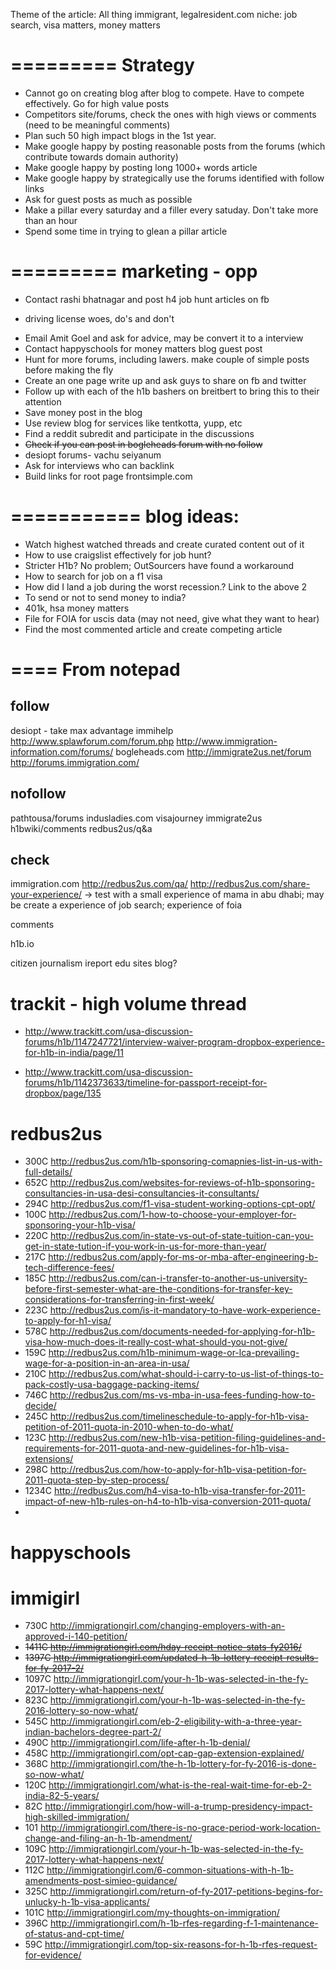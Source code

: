 Theme of the article:
All thing immigrant, legalresident.com
niche: job search, visa matters, money matters

=========
Strategy
=========
- Cannot go on creating blog after blog to compete. Have to compete effectively. Go for high value posts
- Competitors site/forums, check the ones with high views or comments (need to be meaningful comments)
- Plan such 50 high impact blogs in the 1st year. 
- Make google happy by posting reasonable posts from the forums (which contribute towards domain authority)
- Make google happy by posting long 1000+ words article
- Make google happy by strategically use the forums identified with follow links
- Ask for guest posts as much as possible
- Make a pillar every saturday and a filler every satuday. Don't take more than an hour
- Spend some time in trying to glean a pillar article

=========
marketing - opp
=========
* Contact rashi bhatnagar and post h4 job hunt articles on fb
- driving license woes, do's and don't
* Email Amit Goel and ask for advice, may be convert it to a interview
* Contact happyschools for money matters blog guest post
* Hunt for more forums, including lawers. make couple of simple posts before making the fly
* Create an one page write up and ask guys to share on fb and twitter
* Follow up with each of the h1b bashers on breitbert to bring this to their attention
* Save money post in the blog
* Use review blog for services like tentkotta, yupp, etc
* Find a reddit subredit and participate in the discussions
* <del>Check if you can post in bogleheads forum with no follow</del>
* desiopt forums- vachu seiyanum
* Ask for interviews who can backlink
* Build links for root page frontsimple.com

===========
blog ideas:
===========
* Watch highest watched threads and create curated content out of it
* How to use craigslist effectively for job hunt?
* Stricter H1b? No problem; OutSourcers have found a workaround
* How to search for job on a f1 visa
* How did I land a job during the worst recession.? Link to the above 2
* To send or not to send money to india?
* 401k, hsa money matters
* File for FOIA for uscis data (may not need, give what they want to hear)
* Find the most commented article and create competing article


====
From notepad
====

follow
----------
desiopt - take max advantage
immihelp
http://www.splawforum.com/forum.php
http://www.immigration-information.com/forums/
bogleheads.com
http://immigrate2us.net/forum
http://forums.immigration.com/


nofollow
-------------
pathtousa/forums
indusladies.com
visajourney
immigrate2us
h1bwiki/comments
redbus2us/q&a


check
--------
immigration.com
http://redbus2us.com/qa/
http://redbus2us.com/share-your-experience/ -> test with a small experience of mama in abu dhabi; may be create a experience of job search; experience of foia

comments

h1b.io

citizen journalism ireport
edu sites blog?

trackit - high volume thread
================

- http://www.trackitt.com/usa-discussion-forums/h1b/1147247721/interview-waiver-program-dropbox-experience-for-h1b-in-india/page/11

- http://www.trackitt.com/usa-discussion-forums/h1b/1142373633/timeline-for-passport-receipt-for-dropbox/page/135

redbus2us
==============
- 300C http://redbus2us.com/h1b-sponsoring-comapnies-list-in-us-with-full-details/
- 652C http://redbus2us.com/websites-for-reviews-of-h1b-sponsoring-consultancies-in-usa-desi-consultancies-it-consultants/
- 294C http://redbus2us.com/f1-visa-student-working-options-cpt-opt/
- 100C http://redbus2us.com/1-how-to-choose-your-employer-for-sponsoring-your-h1b-visa/
- 220C http://redbus2us.com/in-state-vs-out-of-state-tuition-can-you-get-in-state-tution-if-you-work-in-us-for-more-than-year/
- 217C http://redbus2us.com/apply-for-ms-or-mba-after-engineering-b-tech-difference-fees/
- 185C http://redbus2us.com/can-i-transfer-to-another-us-university-before-first-semester-what-are-the-conditions-for-transfer-key-considerations-for-transferring-in-first-week/
- 223C http://redbus2us.com/is-it-mandatory-to-have-work-experience-to-apply-for-h1-visa/
- 578C http://redbus2us.com/documents-needed-for-applying-for-h1b-visa-how-much-does-it-really-cost-what-should-you-not-give/
- 159C http://redbus2us.com/h1b-minimum-wage-or-lca-prevailing-wage-for-a-position-in-an-area-in-usa/
- 210C http://redbus2us.com/what-should-i-carry-to-us-list-of-things-to-pack-costly-usa-baggage-packing-items/
- 746C http://redbus2us.com/ms-vs-mba-in-usa-fees-funding-how-to-decide/
- 245C http://redbus2us.com/timelineschedule-to-apply-for-h1b-visa-petition-of-2011-quota-in-2010-when-to-do-what/
- 123C http://redbus2us.com/new-h1b-visa-petition-filing-guidelines-and-requirements-for-2011-quota-and-new-guidelines-for-h1b-visa-extensions/
- 298C http://redbus2us.com/how-to-apply-for-h1b-visa-petition-for-2011-quota-step-by-step-process/
- 1234C http://redbus2us.com/h4-visa-to-h1b-visa-transfer-for-2011-impact-of-new-h1b-rules-on-h4-to-h1b-visa-conversion-2011-quota/
- 

happyschools
==============


immigirl
================
- 730C  http://immigrationgirl.com/changing-employers-with-an-approved-i-140-petition/
- <del>1411C  http://immigrationgirl.com/hday-receipt-notice-stats-fy2016/</del>
- <del>1397C http://immigrationgirl.com/updated-h-1b-lottery-receipt-results-for-fy-2017-2/</del>
- 1097C http://immigrationgirl.com/your-h-1b-was-selected-in-the-fy-2017-lottery-what-happens-next/
- 823C  http://immigrationgirl.com/your-h-1b-was-selected-in-the-fy-2016-lottery-so-now-what/
- 545C  http://immigrationgirl.com/eb-2-eligibility-with-a-three-year-indian-bachelors-degree-part-2/
- 490C  http://immigrationgirl.com/life-after-h-1b-denial/
- 458C  http://immigrationgirl.com/opt-cap-gap-extension-explained/
- 368C  http://immigrationgirl.com/the-h-1b-lottery-for-fy-2016-is-done-so-now-what/
- 120C	http://immigrationgirl.com/what-is-the-real-wait-time-for-eb-2-india-82-5-years/
- 82C		http://immigrationgirl.com/how-will-a-trump-presidency-impact-high-skilled-immigration/
- 101		http://immigrationgirl.com/there-is-no-grace-period-work-location-change-and-filing-an-h-1b-amendment/
- 109C	http://immigrationgirl.com/your-h-1b-was-selected-in-the-fy-2017-lottery-what-happens-next/
- 112C	http://immigrationgirl.com/6-common-situations-with-h-1b-amendments-post-simieo-guidance/
- 325C	http://immigrationgirl.com/return-of-fy-2017-petitions-begins-for-unlucky-h-1b-visa-applicants/
- 101C	http://immigrationgirl.com/my-thoughts-on-immigration/
- 396C	http://immigrationgirl.com/h-1b-rfes-regarding-f-1-maintenance-of-status-and-cpt-time/
- 59C		http://immigrationgirl.com/top-six-reasons-for-h-1b-rfes-request-for-evidence/



	
	
